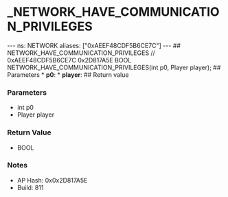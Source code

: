 # _NETWORK_HAVE_COMMUNICATION_PRIVILEGES

--- ns: NETWORK aliases: ["0xAEEF48CDF5B6CE7C"] --- ## NETWORK_HAVE_COMMUNICATION_PRIVILEGES  // 0xAEEF48CDF5B6CE7C 0x2D817A5E BOOL NETWORK_HAVE_COMMUNICATION_PRIVILEGES(int p0, Player player);  ## Parameters * **p0**: * **player**:  ## Return value

### Parameters
* int p0
* Player player

### Return Value
* BOOL

### Notes
* AP Hash: 0x0x2D817A5E
* Build: 811

